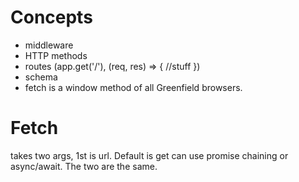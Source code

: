 # Concepts
- middleware
- HTTP methods
- routes (app.get('/'), (req, res) => {
    //stuff
})
- schema
- fetch is a window method of all Greenfield browsers.

# Fetch
takes two args, 1st is url. Default is get
can use promise chaining or async/await. The two are the same.


